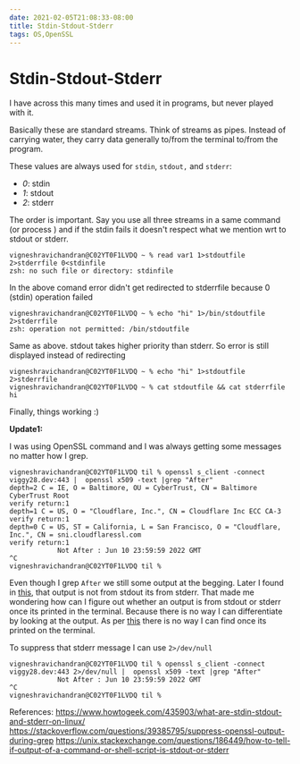 ```yaml
---
date: 2021-02-05T21:08:33-08:00
title: Stdin-Stdout-Stderr
tags: OS,OpenSSL
---
```


# Stdin-Stdout-Stderr

I have across this many times and used it in programs, but never played with it.

Basically these are standard streams. Think of streams as pipes. Instead of carrying water, they carry data generally to/from the terminal to/from the program.

These values are always used for `stdin`, `stdout,` and `stderr`:

- *0*: stdin
- *1*: stdout
- *2*: stderr

The order is important. Say you use all three streams in a same command (or process ) and if the stdin fails it doesn't respect what we mention wrt to stdout or stderr.

```
vigneshravichandran@C02YT0F1LVDQ ~ % read var1 1>stdoutfile 2>stderrfile 0<stdinfile
zsh: no such file or directory: stdinfile
```

In the above comand error didn't get redirected to stderrfile because 0 (stdin) operation failed

```
vigneshravichandran@C02YT0F1LVDQ ~ % echo "hi" 1>/bin/stdoutfile 2>stderrfile
zsh: operation not permitted: /bin/stdoutfile
```

Same as above. stdout takes higher priority than stderr. So error is still displayed instead of redirecting

```
vigneshravichandran@C02YT0F1LVDQ ~ % echo "hi" 1>stdoutfile 2>stderrfile
vigneshravichandran@C02YT0F1LVDQ ~ % cat stdoutfile && cat stderrfile
hi
```

Finally, things working :)

**Update1:**

I was using OpenSSL command and I was always getting some messages no matter how I grep.

```
vigneshravichandran@C02YT0F1LVDQ til % openssl s_client -connect viggy28.dev:443 |  openssl x509 -text |grep "After"
depth=2 C = IE, O = Baltimore, OU = CyberTrust, CN = Baltimore CyberTrust Root
verify return:1
depth=1 C = US, O = "Cloudflare, Inc.", CN = Cloudflare Inc ECC CA-3
verify return:1
depth=0 C = US, ST = California, L = San Francisco, O = "Cloudflare, Inc.", CN = sni.cloudflaressl.com
verify return:1
            Not After : Jun 10 23:59:59 2022 GMT
^C
vigneshravichandran@C02YT0F1LVDQ til %
```

Even though I grep `After` we still some output at the begging. Later I found in [this](https://stackoverflow.com/questions/39385795/suppress-openssl-output-during-grep), that output is not from stdout its from stderr. That made me wondering how can I figure out whether an output is from stdout or stderr once its printed in the terminal. Because there is no way I can differentiate by looking at the output. As per [this](https://unix.stackexchange.com/questions/186449/how-to-tell-if-output-of-a-command-or-shell-script-is-stdout-or-stderr) there is no way I can find once its printed on the terminal.

To suppress that stderr message I can use `2>/dev/null`
```
vigneshravichandran@C02YT0F1LVDQ til % openssl s_client -connect viggy28.dev:443 2>/dev/null |  openssl x509 -text |grep "After"
            Not After : Jun 10 23:59:59 2022 GMT
^C
vigneshravichandran@C02YT0F1LVDQ til %
```

References: https://www.howtogeek.com/435903/what-are-stdin-stdout-and-stderr-on-linux/
https://stackoverflow.com/questions/39385795/suppress-openssl-output-during-grep
https://unix.stackexchange.com/questions/186449/how-to-tell-if-output-of-a-command-or-shell-script-is-stdout-or-stderr





